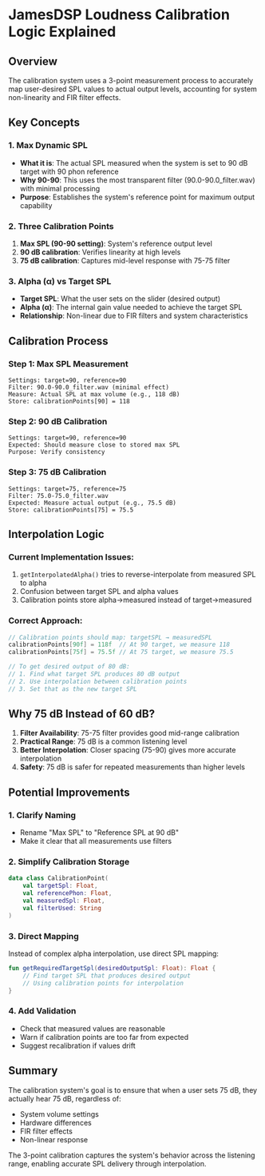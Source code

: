 # JamesDSP Loudness Calibration Logic Explained

## Overview

The calibration system uses a 3-point measurement process to accurately map user-desired SPL values to actual output levels, accounting for system non-linearity and FIR filter effects.

## Key Concepts

### 1. Max Dynamic SPL
- **What it is**: The actual SPL measured when the system is set to 90 dB target with 90 phon reference
- **Why 90-90**: This uses the most transparent filter (90.0-90.0_filter.wav) with minimal processing
- **Purpose**: Establishes the system's reference point for maximum output capability

### 2. Three Calibration Points
1. **Max SPL (90-90 setting)**: System's reference output level
2. **90 dB calibration**: Verifies linearity at high levels
3. **75 dB calibration**: Captures mid-level response with 75-75 filter

### 3. Alpha (α) vs Target SPL
- **Target SPL**: What the user sets on the slider (desired output)
- **Alpha (α)**: The internal gain value needed to achieve the target SPL
- **Relationship**: Non-linear due to FIR filters and system characteristics

## Calibration Process

### Step 1: Max SPL Measurement
```
Settings: target=90, reference=90
Filter: 90.0-90.0_filter.wav (minimal effect)
Measure: Actual SPL at max volume (e.g., 118 dB)
Store: calibrationPoints[90] = 118
```

### Step 2: 90 dB Calibration
```
Settings: target=90, reference=90
Expected: Should measure close to stored max SPL
Purpose: Verify consistency
```

### Step 3: 75 dB Calibration  
```
Settings: target=75, reference=75
Filter: 75.0-75.0_filter.wav
Expected: Measure actual output (e.g., 75.5 dB)
Store: calibrationPoints[75] = 75.5
```

## Interpolation Logic

### Current Implementation Issues:
1. `getInterpolatedAlpha()` tries to reverse-interpolate from measured SPL to alpha
2. Confusion between target SPL and alpha values
3. Calibration points store alpha→measured instead of target→measured

### Correct Approach:
```kotlin
// Calibration points should map: targetSPL → measuredSPL
calibrationPoints[90f] = 118f  // At 90 target, we measure 118
calibrationPoints[75f] = 75.5f // At 75 target, we measure 75.5

// To get desired output of 80 dB:
// 1. Find what target SPL produces 80 dB output
// 2. Use interpolation between calibration points
// 3. Set that as the new target SPL
```

## Why 75 dB Instead of 60 dB?

1. **Filter Availability**: 75-75 filter provides good mid-range calibration
2. **Practical Range**: 75 dB is a common listening level
3. **Better Interpolation**: Closer spacing (75-90) gives more accurate interpolation
4. **Safety**: 75 dB is safer for repeated measurements than higher levels

## Potential Improvements

### 1. Clarify Naming
- Rename "Max SPL" to "Reference SPL at 90 dB"
- Make it clear that all measurements use filters

### 2. Simplify Calibration Storage
```kotlin
data class CalibrationPoint(
    val targetSpl: Float,
    val referencePhon: Float,
    val measuredSpl: Float,
    val filterUsed: String
)
```

### 3. Direct Mapping
Instead of complex alpha interpolation, use direct SPL mapping:
```kotlin
fun getRequiredTargetSpl(desiredOutputSpl: Float): Float {
    // Find target SPL that produces desired output
    // Using calibration points for interpolation
}
```

### 4. Add Validation
- Check that measured values are reasonable
- Warn if calibration points are too far from expected
- Suggest recalibration if values drift

## Summary

The calibration system's goal is to ensure that when a user sets 75 dB, they actually hear 75 dB, regardless of:
- System volume settings
- Hardware differences  
- FIR filter effects
- Non-linear response

The 3-point calibration captures the system's behavior across the listening range, enabling accurate SPL delivery through interpolation.